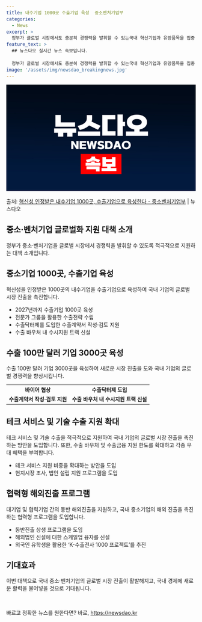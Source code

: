 ```yaml
---
title: 내수기업 1000곳 수출기업 육성  중소벤처기업부
categories:
  - News
excerpt: >
  정부가 글로벌 시장에서도 충분히 경쟁력을 발휘할 수 있는국내 혁신기업과 유망품목을 집중 발굴육성하는 한편,새…
feature_text: >
  ## 뉴스다오 실시간 뉴스 속보입니다.

  정부가 글로벌 시장에서도 충분히 경쟁력을 발휘할 수 있는국내 혁신기업과 유망품목을 집중 발굴육성하는 한편,새…
image: '/assets/img/newsdao_breakingnews.jpg'
---
```


![뉴스다오 속보](/assets/img/newsdao_breakingnews.jpg)

<p>출처: <a href="https://newsdao.kr/3754" rel="dofollow">혁신성 인정받은 내수기업 1000곳, 수출기업으로 육성한다 - 중소벤처기업부</a> | 뉴스다오</p>

<h2 data-ke-size="size26">중소·벤처기업 글로벌화 지원 대책 소개</h2>
<p data-ke-size="size16">정부가 중소·벤처기업을 글로벌 시장에서 경쟁력을 발휘할 수 있도록 적극적으로 지원하는 대책 소개입니다.</p>

<h2 data-ke-size="size24">중소기업 1000곳, 수출기업 육성</h2>
<p data-ke-size="size16">혁신성을 인정받은 1000곳의 내수기업을 수출기업으로 육성하여 국내 기업의 글로벌 시장 진출을 촉진합니다.</p>
<ul>
  <li>2027년까지 수출기업 1000곳 육성</li>
  <li>전문가 그룹을 활용한 수출전략 수립</li>
  <li>수출닥터제를 도입한 수출계약서 작성·검토 지원</li>
  <li>수출 바우처 내 수시지원 트랙 신설</li>
</ul>

<h2 data-ke-size="size24">수출 100만 달러 기업 3000곳 육성</h2>
<p data-ke-size="size16">수출 100만 달러 기업 3000곳을 육성하여 새로운 시장 진출을 도와 국내 기업의 글로벌 경쟁력을 향상시킵니다.</p>
<table>
  <tr>
    <td style="text-align: center; height: 17px;"><b>바이어 협상</b></td>
    <td style="text-align: center; height: 17px;"><b>수출닥터제 도입</b></td>
  </tr>
  <tr>
    <td style="text-align: center; height: 17px;"><b>수출계약서 작성·검토 지원</b></td>
    <td style="text-align: center; height: 17px;"><b>수출 바우처 내 수시지원 트랙 신설</b></td>
  </tr>
</table>

<h2 data-ke-size="size24">테크 서비스 및 기술 수출 지원 확대</h2>
<p data-ke-size="size16">테크 서비스 및 기술 수출을 적극적으로 지원하여 국내 기업의 글로벌 시장 진출을 촉진하는 방안을 도입합니다. 또한, 수출 바우처 및 수출금융 지원 한도를 확대하고 각종 우대 혜택을 부여합니다.</p>
<ul>
  <li>테크 서비스 지원 비중을 확대하는 방안을 도입</li>
  <li>현지시장 조사, 법인 설립 지원 프로그램을 도입</li>
</ul>

<h2 data-ke-size="size24">협력형 해외진출 프로그램</h2>
<p data-ke-size="size16">대기업 및 협력기업 간의 동반 해외진출을 지원하고, 국내 중소기업의 해외 진출을 촉진하는 협력형 프로그램을 도입합니다.</p>
<ul>
  <li>동반진출 상생 프로그램을 도입</li>
  <li>해외법인 신설에 대한 스케일업 융자를 신설</li>
  <li>외국인 유학생을 활용한 ‘K-수출전사 1000 프로젝트’를 추진</li>
</ul>

<h2 data-ke-size="size24">기대효과</h2>
<p data-ke-size="size16">이번 대책으로 국내 중소·벤처기업의 글로벌 시장 진출이 활발해지고, 국내 경제에 새로운 활력을 불어넣을 것으로 기대됩니다.</p>
<p data-ke-size="size16">&nbsp;</p> 

빠르고 정확한 뉴스를 원한다면? 바로, <a href="https://newsdao.kr" rel="dofollow">https://newsdao.kr</a>


